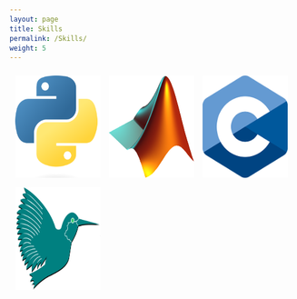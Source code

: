 ```yaml
---
layout: page
title: Skills
permalink: /Skills/
weight: 5
---
```


<div>

<img src="/assets/python.png" hspace="10" style="width:150px; height:180px; float:left; margin: 10px; margin-right: 1%; margin-bottom: 0.5em;">

<img src="/assets/matlab.png" hspace="10" style="width:150px; height:180px; float:left; margin: 10px; margin-right: 1%; margin-bottom: 0.5em;">

<img src="/assets/c.png" hspace="10" style="width:150px; height:180px; float:left; margin: 10px; margin-right: 1%; margin-bottom: 0.5em;">

<img src="/assets/latex.png" hspace="10" style="width:150px; height:180px; float:left; margin: 10px; margin-right: 1%; margin-bottom: 0.5em;">

</div>






